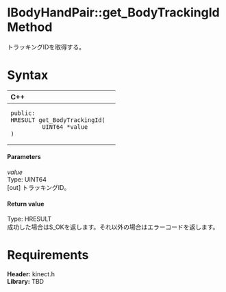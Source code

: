IBodyHandPair::get\_BodyTrackingId Method  
=========================================  

トラッキングIDを取得する。 <span id="syntaxSection"></span>

Syntax  
======  

<table>
<colgroup>
<col width="100%" />
</colgroup>
<thead>
<tr class="header">
<th align="left">C++</th>
</tr>
</thead>
<tbody>
<tr class="odd">
<td align="left"><pre><code>public:  
HRESULT get_BodyTrackingId(  
         UINT64 *value  
)</code></pre></td>
</tr>
</tbody>
</table>

<span id="ID4EG"></span>
#### Parameters  

*value*    
Type: UINT64  
[out] トラッキングID。  

<span id="ID4EP"></span>
#### Return value  

Type: HRESULT  
成功した場合はS\_OKを返します。それ以外の場合はエラーコードを返します。  

<span id="requirements"></span>

Requirements  
============  

**Header:** kinect.h  
**Library:** TBD  



<!--Please do not edit the data in the comment block below.-->
<!--
TOCTitle : get_BodyTrackingId Method
RLTitle : IBodyHandPair::get_BodyTrackingId Method
KeywordK : get_BodyTrackingId method
KeywordK : IBodyHandPair::get_BodyTrackingId method
KeywordF : IBodyHandPair::get_BodyTrackingId
KeywordF : get_BodyTrackingId
KeywordF : Microsoft.Kinect.kinect.IBodyHandPair.get_BodyTrackingId(UINT64@)
KeywordA : M:Microsoft.Kinect.kinect.IBodyHandPair.get_BodyTrackingId(UINT64@)
AssetID : M:Microsoft.Kinect.kinect.IBodyHandPair.get_BodyTrackingId(UINT64@)
Locale : en-us
CommunityContent : 1
APIType : Managed
APILocation : 
APIName : Microsoft.Kinect.kinect.IBodyHandPair::get_BodyTrackingId
TargetOS : Windows
TopicType : kbSyntax
DevLang : C++
DocSet : K4Wv2
ProjType : K4Wv2Proj
Technology : Kinect for Windows
Product : Kinect for Windows SDK v2
productversion : 20
-->
